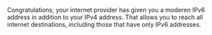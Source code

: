 Congratulations; your internet provider has given you a moderen IPv6 address
in addition to your IPv4 address. That allows you to reach all internet
destinations, including those that have only IPv6 addresses.
